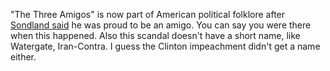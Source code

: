 "The Three Amigos" is now part of American political folklore after <a href="https://www.nbcnews.com/politics/trump-impeachment-inquiry/live-blog/nov-20-impeachment-hearings-live-updates-n1086301/ncrd1086906#liveBlogHeader">Sondland said</a> he was proud to be an amigo. You can say you were there when this happened. Also this scandal doesn't have a short name, like Watergate, Iran-Contra. I guess the Clinton impeachment didn't get a name either. 
